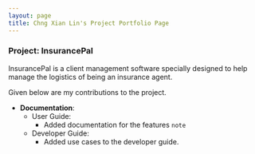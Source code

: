 ```yaml
---
layout: page
title: Chng Xian Lin's Project Portfolio Page
---
```


### Project: InsurancePal

InsurancePal is a client management software specially designed
to help manage the logistics of being an insurance agent.

Given below are my contributions to the project.

* **Documentation**:
    * User Guide:
        * Added documentation for the features `note`
    * Developer Guide:
        * Added use cases to the developer guide.
